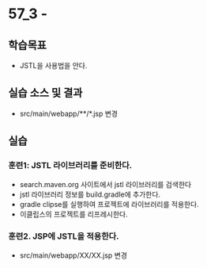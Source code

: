 # 57_3 - 

## 학습목표

- JSTL을 사용법을 안다.

## 실습 소스 및 결과

- src/main/webapp/**/*.jsp 변경

## 실습  

### 훈련1: JSTL 라이브러리를 준비한다.

- search.maven.org 사이트에서 jstl 라이브러리를 검색한다
- jstl 라이브러리 정보를 build.gradle에 추가한다.
- gradle clipse를 실행하여 프로젝트에 라이브러리를 적용한다.
- 이클립스의 프로젝트를 리프레시한다.

### 훈련2. JSP에 JSTL을 적용한다.
- src/main/webapp/XX/XX.jsp 변경

